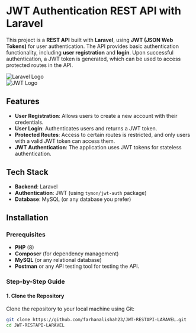 # JWT Authentication REST API with Laravel

This project is a **REST API** built with **Laravel**, using **JWT (JSON Web Tokens)** for user authentication. The API provides basic authentication functionality, including **user registration** and **login**. Upon successful authentication, a JWT token is generated, which can be used to access protected routes in the API.

![Laravel Logo](https://logowik.com/content/uploads/images/laravel8530.jpg)  
![JWT Logo](https://miro.medium.com/v2/resize:fit:800/0*WddOBoMIYbSPNGSD.png)

## Features

- **User Registration**: Allows users to create a new account with their credentials.
- **User Login**: Authenticates users and returns a JWT token.
- **Protected Routes**: Access to certain routes is restricted, and only users with a valid JWT token can access them.
- **JWT Authentication**: The application uses JWT tokens for stateless authentication.

## Tech Stack

- **Backend**: Laravel
- **Authentication**: JWT (using `tymon/jwt-auth` package)
- **Database**: MySQL (or any database you prefer)

## Installation

### Prerequisites

- **PHP** (8)
- **Composer** (for dependency management)
- **MySQL** (or any relational database)
- **Postman** or any API testing tool for testing the API.

### Step-by-Step Guide

#### 1. Clone the Repository

Clone the repository to your local machine using Git:

```bash
git clone https://github.com/farhanalishah23/JWT-RESTAPI-LARAVEL.git
cd JWT-RESTAPI-LARAVEL
